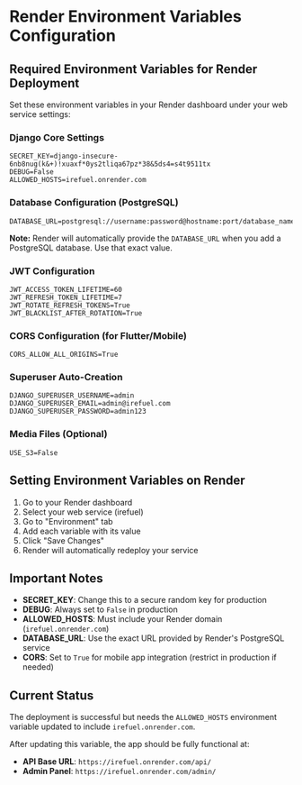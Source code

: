 # Render Environment Variables Configuration

## Required Environment Variables for Render Deployment

Set these environment variables in your Render dashboard under your web service settings:

### Django Core Settings
```
SECRET_KEY=django-insecure-6nb8nug(k&+)!xuaxf*0ys2tliqa67pz*38&5ds4=s4t9511tx
DEBUG=False
ALLOWED_HOSTS=irefuel.onrender.com
```

### Database Configuration (PostgreSQL)
```
DATABASE_URL=postgresql://username:password@hostname:port/database_name
```
**Note:** Render will automatically provide the `DATABASE_URL` when you add a PostgreSQL database. Use that exact value.

### JWT Configuration
```
JWT_ACCESS_TOKEN_LIFETIME=60
JWT_REFRESH_TOKEN_LIFETIME=7
JWT_ROTATE_REFRESH_TOKENS=True
JWT_BLACKLIST_AFTER_ROTATION=True
```

### CORS Configuration (for Flutter/Mobile)
```
CORS_ALLOW_ALL_ORIGINS=True
```

### Superuser Auto-Creation
```
DJANGO_SUPERUSER_USERNAME=admin
DJANGO_SUPERUSER_EMAIL=admin@irefuel.com
DJANGO_SUPERUSER_PASSWORD=admin123
```

### Media Files (Optional)
```
USE_S3=False
```

## Setting Environment Variables on Render

1. Go to your Render dashboard
2. Select your web service (irefuel)
3. Go to "Environment" tab
4. Add each variable with its value
5. Click "Save Changes"
6. Render will automatically redeploy your service

## Important Notes

- **SECRET_KEY**: Change this to a secure random key for production
- **DEBUG**: Always set to `False` in production
- **ALLOWED_HOSTS**: Must include your Render domain (`irefuel.onrender.com`)
- **DATABASE_URL**: Use the exact URL provided by Render's PostgreSQL service
- **CORS**: Set to `True` for mobile app integration (restrict in production if needed)

## Current Status

The deployment is successful but needs the `ALLOWED_HOSTS` environment variable updated to include `irefuel.onrender.com`.

After updating this variable, the app should be fully functional at:
- **API Base URL**: `https://irefuel.onrender.com/api/`
- **Admin Panel**: `https://irefuel.onrender.com/admin/`
